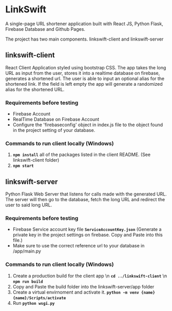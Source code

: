 # LinkSwift
A single-page URL shortener application built with React JS, Python Flask, Firebase Database and Github Pages.

The project has two main components. linkswift-client and linkswift-server

## linkswift-client
React Client Application styled using bootstrap CSS. The app takes the long URL as input from the user, stores it into a realtime database on firebase, generates a shortened url. The user is able to input an optional alias for the shortened link. If the field is left empty the app will generate a randomized alias for the shortened URL. 

### Requirements before testing
- Firebase Account
- RealTime Database on Firebase Account
- Configure the 'firebaseconfig' object in index.js file to the object found in the project setting of your database.
### Commands to run client locally (Windows)
1. **`npm install`** all of the packages listed in the client README. (See linkswift-client folder)
2. **`npm start`**


## linkswift-server
Python Flask Web Server that listens for calls made with the generated URL. The server will then go to the database, fetch the long URL and redirect the user to said long URL.

### Requirements before testing 
- Firebase Service account key file **`ServiceAccountKey.json`** (Generate a private key in the project settings on firebase. Copy and Paste into this file.)
- Make sure to use the correct reference url to your database in /app/main.py
### Commands to run client locally (Windows)
1. Create a production build for the client app
\n **`cd ../linkswift-client`**
\n **`npm run build`**
2. Copy and Paste the build folder into the linkswift-server/app folder
3. Create a virtual envirnoment and activate it.
**`python -m venv {name}`**
**`{name}/Scripts/activate`**
4. Run **`python wsgi.py`**


